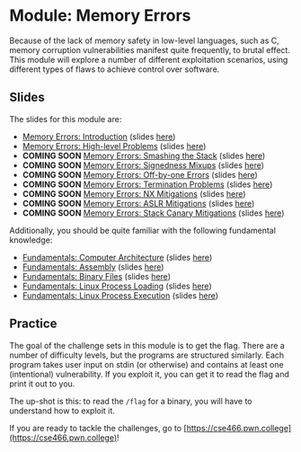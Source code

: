 # Module: Memory Errors

Because of the lack of memory safety in low-level languages, such as C, memory corruption vulnerabilities manifest quite frequently, to brutal effect.
This module will explore a number of different exploitation scenarios, using different types of flaws to achieve control over software.

## Slides

The slides for this module are:

- [Memory Errors: Introduction](https://youtu.be/z_XOhfsVKnU) (slides [here](https://docs.google.com/presentation/d/10cq3gCAvYjh_fzqiLLc1hCyqchux7x8pcskk6xGdVL8/edit#slide=id.p))
- [Memory Errors: High-level Problems](https://youtu.be/4PJvcZZIyT8) (slides [here](https://docs.google.com/presentation/d/1umxk_Gq_yGeCcBEz9toQ6Wil8G1bmK3NdrkFITadPhs/edit#slide=id.p))
- **COMING SOON** [Memory Errors: Smashing the Stack]() (slides [here]())
- **COMING SOON** [Memory Errors: Signedness Mixups]() (slides [here]())
- **COMING SOON** [Memory Errors: Off-by-one Errors]() (slides [here]())
- **COMING SOON** [Memory Errors: Termination Problems]() (slides [here]())
- **COMING SOON** [Memory Errors: NX Mitigations]() (slides [here]())
- **COMING SOON** [Memory Errors: ASLR Mitigations]() (slides [here]())
- **COMING SOON** [Memory Errors: Stack Canary Mitigations]() (slides [here]())

Additionally, you should be quite familiar with the following fundamental knowledge:

- [Fundamentals: Computer Architecture](https://www.youtube.com/watch?v=9jc0eSnrzF4) (slides [here](https://docs.google.com/presentation/d/1sVyPL92gbzg_it9aIeC-CjXtF2tpvAmZTKjWc-SlU0c/edit?usp=sharing))
- [Fundamentals: Assembly](https://www.youtube.com/watch?v=ImdnOGNZflU) (slides [here](https://docs.google.com/presentation/d/1pN0nuhQIhn92QBitMznFNSRABDkMtbUW4MEJBYFwtwM/edit?usp=sharing))
- [Fundamentals: Binary Files](https://www.youtube.com/watch?v=nKqFeYJ483U) (slides [here](https://docs.google.com/presentation/d/1wrX8tvwaxIEk5hx4OtQmPqps-MScIaDO-9bTKQqr8vI/edit?usp=sharing))
- [Fundamentals: Linux Process Loading](https://www.youtube.com/watch?v=kUMCAzSOY-o) (slides [here](https://docs.google.com/presentation/d/1TwM5WLWnTqrNkpXjGKkaXYbKZEpatEQYA7ckBVXAOhs/edit?usp=sharing))
- [Fundamentals: Linux Process Execution](https://www.youtube.com/watch?v=Vtb5wIlthRg) (slides [here](https://docs.google.com/presentation/d/1ezY9Q8I0tzDD-7ZDXMbQM5RQ7z1dvB9-U_nDEhc6qdE/edit#slide=id.g8a9f5b81a5_0_0))


## Practice

The goal of the challenge sets in this module is to get the flag.
There are a number of difficulty levels, but the programs are structured similarly.
Each program takes user input on stdin (or otherwise) and contains at least one (intentional) vulnerability.
If you exploit it, you can get it to read the flag and print it out to you.

The up-shot is this: to read the `/flag` for a binary, you will have to understand how to exploit it.

If you are ready to tackle the challenges, go to [https://cse466.pwn.college](https://cse466.pwn.college)!
